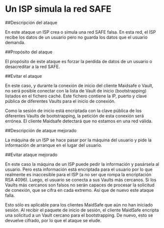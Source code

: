 # Un ISP simula la red SAFE

##Descripción del ataque

En este ataque un ISP crea o simula una red SAFE falsa. En esta red, el ISP recibe los datos de un usuario pero no guarda los datos que el usuario demanda.

##Propósito del ataque

El propósito de este ataque es forzar la perdida de datos de un usuario o desacreditar a la red SAFE.

##Evitar el ataque

En este caso, y durante la conexión de inicio del cliente Maidsafe o Vault, no será posible conectar con la lista de Vault de inicio (bootstrapping) listados en el fichero caché. Este fichero contiene la IP, puerto y clave pública de diferentes Vaults para el inicio de conexión.

Como la sesión de inicio está encriptada con la clave pública de los diferentes Vaults de bootstrapping, la petición de esta conexión será errónea. El cliente Maidsafe detectará que no estamos en una red válida.

##Descripción de ataque mejorado

La máquina de un ISP se hace pasar por la máquina del usuario y pide la información de arranque en el lugar del usuario.

##Evitar ataque mejorado

En este caso la máquina de un ISP puede pedir la información y pasársela al usuario. Pero esta información está encriptada para el usuario por lo que realmente es inaccesible para el ISP (a no ser que rompa la encriptación RSA 4096). Luego, el usuario se conecta a sus Vaults más cercanos. Si los Vaults más cercanos son falsos no serán capaces de procesar la solicitud de conexión, que se cifra en cada extremo. Así que de nuevo este ataque falla.

Esto sólo es aplicable para los clientes MaidSafe que aún no han iniciado sesión. Al recibir el paquete de inicio de sesión, el cliente MaidSafe encripta una solicitud a un Vault cercano para el bootstrapping. De nuevo, esto se devuelve cifrado, por lo que el ataque se elude.

